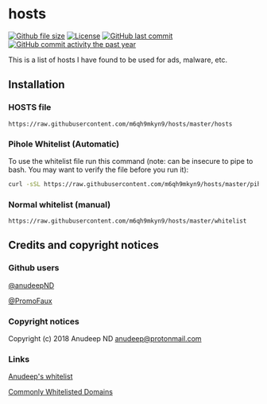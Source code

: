 # hosts

[![Github file size](https://img.shields.io/github/size/m6qh9mkyn9/hosts/hosts.svg?label=hosts+file+size)](github.com/m6qh9mkyn9/hosts/blob/master/hosts)
[![License](https://img.shields.io/github/license/m6qh9mkyn9/hosts.svg)](https://github.com/m6qh9mkyn9/hosts/blob/master/LICENSE)
[![GitHub last commit](https://img.shields.io/github/last-commit/m6qh9mkyn9/hosts.svg)](https://github.com/m6qh9mkyn9/m6qh9mkyn9/commits/master)
[![GitHub commit activity the past year](https://img.shields.io/github/commit-activity/y/m6qh9mkyn9/hosts.svg)](https://github.com/m6qh9mkyn9/hosts/graphs/commit-activity)

This is a list of hosts I have found to be used for ads, malware, etc.
## Installation
### HOSTS file
``` https://raw.githubusercontent.com/m6qh9mkyn9/hosts/master/hosts ```

### Pihole Whitelist (Automatic)
To use the whitelist file run this command (note: can be insecure to pipe to bash. You may want to verify the file before you run it):
``` bash
curl -sSL https://raw.githubusercontent.com/m6qh9mkyn9/hosts/master/pihole/whitelist.sh | bash
```

### Normal whitelist (manual)
``` https://raw.githubusercontent.com/m6qh9mkyn9/hosts/master/whitelist ```

## Credits and copyright notices
### Github users
[@anudeepND](https://github.com/anudeepND)

[@PromoFaux](https://github.com/PromoFaux)

### Copyright notices

Copyright (c) 2018 Anudeep ND <anudeep@protonmail.com>

### Links
[Anudeep's whitelist](https://github.com/anudeepND/whitelist)

[Commonly Whitelisted Domains](https://discourse.pi-hole.net/t/commonly-whitelisted-domains/212)
